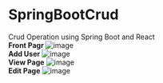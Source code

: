 # SpringBootCrud
Crud Operation using Spring Boot and React
</br>
<b>Front Pagr </b>
![image](https://github.com/shhotie/SpringBootCrud/assets/113897763/a5633504-161b-43f3-8234-6ac84d0c714f)
</br>
<b>Add User</b>
![image](https://github.com/shhotie/SpringBootCrud/assets/113897763/0612c393-2e91-4a86-ad0f-91b5ed382ee0)
</br>
<b>View Page</b>
![image](https://github.com/shhotie/SpringBootCrud/assets/113897763/77caaa6d-e5d4-4d66-b239-cd4b107be275)
</br>
<b>Edit Page</b>
![image](https://github.com/shhotie/SpringBootCrud/assets/113897763/f0152720-0185-49a7-a3f9-ac78d53f8f02)


